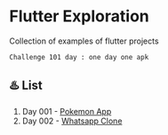 # Flutter Exploration

Collection of examples of flutter projects

```text
Challenge 101 day : one day one apk
```

## :hotsprings: List

1. Day 001 - [Pokemon App](pokemon_app)
2. Day 002 - [Whatsapp Clone](whatsapp)
